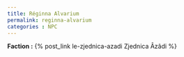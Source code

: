 ```yaml
---
title: Réginna Alvarium
permalink: reginna-alvarium
categories : NPC
---
```


**Faction :** {% post_link le-zjednica-azadi Zjednica Âzâdi %}
